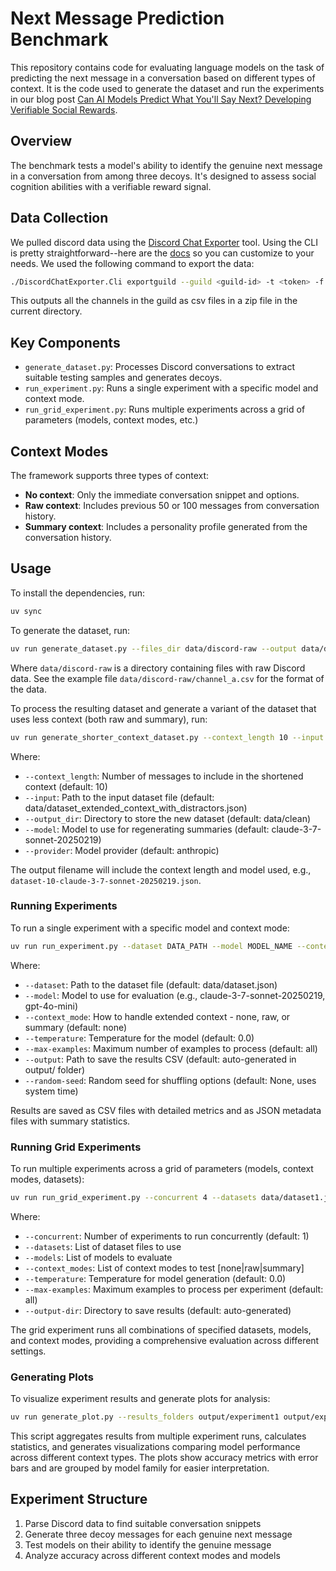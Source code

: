 # Next Message Prediction Benchmark

This repository contains code for evaluating language models on the task of predicting the next message in a conversation based on different types of context. It is the code used to generate the dataset and run the experiments in our blog post [Can AI Models Predict What You'll Say Next? Developing Verifiable Social Rewards](https://blog.plasticlabs.ai/research/research/Can-AI-Models-Predict-What-Youll-Say-Next).

## Overview

The benchmark tests a model's ability to identify the genuine next message in a conversation from among three decoys. It's designed to assess social cognition abilities with a verifiable reward signal.

## Data Collection

We pulled discord data using the [Discord Chat Exporter](https://github.com/Tyrrrz/DiscordChatExporter?tab=readme-ov-file) tool. Using the CLI is pretty straightforward--here are the [docs](https://github.com/Tyrrrz/DiscordChatExporter/blob/master/.docs/Using-the-CLI.md) so you can customize to your needs. We used the following command to export the data:

```bash
./DiscordChatExporter.Cli exportguild --guild <guild-id> -t <token> -f "Csv"
```

This outputs all the channels in the guild as csv files in a zip file in the current directory.


## Key Components

- `generate_dataset.py`: Processes Discord conversations to extract suitable testing samples and generates decoys.
- `run_experiment.py`: Runs a single experiment with a specific model and context mode.
- `run_grid_experiment.py`: Runs multiple experiments across a grid of parameters (models, context modes, etc.)

## Context Modes

The framework supports three types of context:
- **No context**: Only the immediate conversation snippet and options.
- **Raw context**: Includes previous 50 or 100 messages from conversation history.
- **Summary context**: Includes a personality profile generated from the conversation history.

## Usage

To install the dependencies, run:

```bash
uv sync
```

To generate the dataset, run:

```bash
uv run generate_dataset.py --files_dir data/discord-raw --output data/dataset.json
```
Where `data/discord-raw` is a directory containing files with raw Discord data. See the example file `data/discord-raw/channel_a.csv` for the format of the data.

To process the resulting dataset and generate a variant of the dataset that uses less context (both raw and summary), run:

```bash
uv run generate_shorter_context_dataset.py --context_length 10 --input data/dataset_extended_context_with_distractors.json --output_dir data/clean --model claude-3-7-sonnet-20250219 --provider anthropic
```

Where:
- `--context_length`: Number of messages to include in the shortened context (default: 10)
- `--input`: Path to the input dataset file (default: data/dataset_extended_context_with_distractors.json)
- `--output_dir`: Directory to store the new dataset (default: data/clean)
- `--model`: Model to use for regenerating summaries (default: claude-3-7-sonnet-20250219)
- `--provider`: Model provider (default: anthropic)

The output filename will include the context length and model used, e.g., `dataset-10-claude-3-7-sonnet-20250219.json`.

### Running Experiments

To run a single experiment with a specific model and context mode:

```bash
uv run run_experiment.py --dataset DATA_PATH --model MODEL_NAME --context_mode [none|raw|summary] --temperature 0.0 --max-examples 100
```

Where:
- `--dataset`: Path to the dataset file (default: data/dataset.json)
- `--model`: Model to use for evaluation (e.g., claude-3-7-sonnet-20250219, gpt-4o-mini)
- `--context_mode`: How to handle extended context - none, raw, or summary (default: none)
- `--temperature`: Temperature for the model (default: 0.0)
- `--max-examples`: Maximum number of examples to process (default: all)
- `--output`: Path to save the results CSV (default: auto-generated in output/ folder)
- `--random-seed`: Random seed for shuffling options (default: None, uses system time)

Results are saved as CSV files with detailed metrics and as JSON metadata files with summary statistics.

### Running Grid Experiments

To run multiple experiments across a grid of parameters (models, context modes, datasets):

```bash
uv run run_grid_experiment.py --concurrent 4 --datasets data/dataset1.json data/dataset2.json --models gpt-4o claude-3-7-sonnet-20250219 --context_modes none raw summary
```

Where:
- `--concurrent`: Number of experiments to run concurrently (default: 1)
- `--datasets`: List of dataset files to use
- `--models`: List of models to evaluate
- `--context_modes`: List of context modes to test [none|raw|summary]
- `--temperature`: Temperature for model generation (default: 0.0)
- `--max-examples`: Maximum examples to process per experiment (default: all)
- `--output-dir`: Directory to save results (default: auto-generated)

The grid experiment runs all combinations of specified datasets, models, and context modes, providing a comprehensive evaluation across different settings.

### Generating Plots

To visualize experiment results and generate plots for analysis:

```bash
uv run generate_plot.py --results_folders output/experiment1 output/experiment2 --output plots/results.png
```

This script aggregates results from multiple experiment runs, calculates statistics, and generates visualizations comparing model performance across different context types. The plots show accuracy metrics with error bars and are grouped by model family for easier interpretation.

## Experiment Structure

1. Parse Discord data to find suitable conversation snippets
2. Generate three decoy messages for each genuine next message
3. Test models on their ability to identify the genuine message
4. Analyze accuracy across different context modes and models